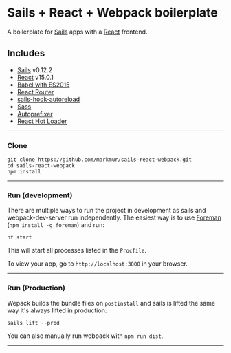 # Sails + React + Webpack boilerplate

A boilerplate for [Sails](http://sailsjs.org) apps with a [React](https://facebook.github.io/react/) frontend.

## Includes

* [Sails](http://sailsjs.org) v0.12.2
* [React](https://facebook.github.io/react/) v15.0.1
* [Babel with ES2015](https://babeljs.io)
* [React Router](https://github.com/reactjs/react-router)
* [sails-hook-autoreload](https://github.com/sgress454/sails-hook-autoreload)
* [Sass](https://github.com/jtangelder/sass-loader)
* [Autoprefixer](https://github.com/passy/autoprefixer-loader)
* [React Hot Loader](https://github.com/gaearon/react-hot-loader)


___

### Clone

```shell
git clone https://github.com/markmur/sails-react-webpack.git
cd sails-react-webpack
npm install
```

___

### Run (development)

There are multiple ways to run the project in development as sails and webpack-dev-server run independently. The easiest way is to use [Foreman](https://github.com/theforeman/foreman) (`npm install -g foreman`) and run:

```shell
nf start
```

This will start all processes listed in the `Procfile`. 

To view your app, go to `http://localhost:3000` in your browser.
___

### Run (Production)

Wepack builds the bundle files on `postinstall` and sails is lifted the same way it's always lifted in production:

```shell
sails lift --prod
```

You can also manually run webpack with `npm run dist`.

___

